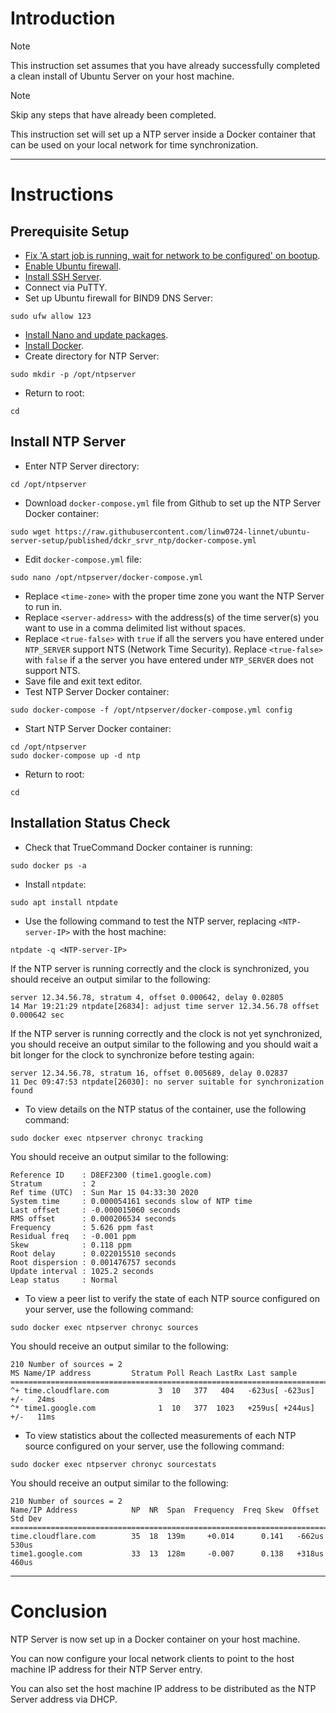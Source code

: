 # Introduction
> [!NOTE]
> This instruction set assumes that you have already successfully completed a clean install of Ubuntu Server on your host machine.

> [!NOTE]
> Skip any steps that have already been completed.

This instruction set will set up a NTP server inside a Docker container that can be used on your local network for time synchronization.

-----
# Instructions
## Prerequisite Setup
* [Fix 'A start job is running, wait for network to be configured' on bootup](/fix_network-bootup/readme.md).
* [Enable Ubuntu firewall](/enable_firewall/readme.md).
* [Install SSH Server](/install_ssh-srvr/readme.md).
* Connect via PuTTY.
* Set up Ubuntu firewall for BIND9 DNS Server:
```
sudo ufw allow 123
```
* [Install Nano and update packages](/install_nano/readme.md).
* [Install Docker](/install_docker/readme.md).
* Create directory for NTP Server:
```
sudo mkdir -p /opt/ntpserver
```
* Return to root:
```
cd
```
## Install NTP Server
* Enter NTP Server directory:
```
cd /opt/ntpserver
```
* Download `docker-compose.yml` file from Github to set up the NTP Server Docker container:
```
sudo wget https://raw.githubusercontent.com/linw0724-linnet/ubuntu-server-setup/published/dckr_srvr_ntp/docker-compose.yml
```
* Edit `docker-compose.yml` file:
```
sudo nano /opt/ntpserver/docker-compose.yml
```
* Replace `<time-zone>` with the proper time zone you want the NTP Server to run in.
* Replace `<server-address>` with the address(s) of the time server(s) you want to use in a comma delimited list without spaces.
* Replace `<true-false>` with `true` if all the servers you have entered under `NTP_SERVER` support NTS (Network Time Security). Replace `<true-false>` with `false` if a the server you have entered under `NTP_SERVER` does not support NTS.
* Save file and exit text editor.
* Test NTP Server Docker container:
```
sudo docker-compose -f /opt/ntpserver/docker-compose.yml config
```
* Start NTP Server Docker container:
```
cd /opt/ntpserver
sudo docker-compose up -d ntp
```
* Return to root:
```
cd
```
## Installation Status Check
* Check that TrueCommand Docker container is running:
```
sudo docker ps -a
```
* Install `ntpdate`:
```
sudo apt install ntpdate
```
* Use the following command to test the NTP server, replacing `<NTP-server-IP>` with the host machine:
```
ntpdate -q <NTP-server-IP>
```
If the NTP server is running correctly and the clock is synchronized, you should receive an output similar to the following:
```
server 12.34.56.78, stratum 4, offset 0.000642, delay 0.02805
14 Mar 19:21:29 ntpdate[26834]: adjust time server 12.34.56.78 offset 0.000642 sec
```
If the NTP server is running correctly and the clock is not yet synchronized, you should receive an output similar to the following and you should wait a bit longer for the clock to synchronize before testing again:
```
server 12.34.56.78, stratum 16, offset 0.005689, delay 0.02837
11 Dec 09:47:53 ntpdate[26030]: no server suitable for synchronization found
```
* To view details on the NTP status of the container, use the following command:
```
sudo docker exec ntpserver chronyc tracking
```
You should receive an output similar to the following:
```
Reference ID    : D8EF2300 (time1.google.com)
Stratum         : 2
Ref time (UTC)  : Sun Mar 15 04:33:30 2020
System time     : 0.000054161 seconds slow of NTP time
Last offset     : -0.000015060 seconds
RMS offset      : 0.000206534 seconds
Frequency       : 5.626 ppm fast
Residual freq   : -0.001 ppm
Skew            : 0.118 ppm
Root delay      : 0.022015510 seconds
Root dispersion : 0.001476757 seconds
Update interval : 1025.2 seconds
Leap status     : Normal
```
* To view a peer list to verify the state of each NTP source configured on your server, use the following command:
```
sudo docker exec ntpserver chronyc sources
```
You should receive an output similar to the following:
```
210 Number of sources = 2
MS Name/IP address         Stratum Poll Reach LastRx Last sample
===============================================================================
^+ time.cloudflare.com           3  10   377   404   -623us[ -623us] +/-   24ms
^* time1.google.com              1  10   377  1023   +259us[ +244us] +/-   11ms
```
* To view statistics about the collected measurements of each NTP source configured on your server, use the following command:
```
sudo docker exec ntpserver chronyc sourcestats
```
You should receive an output similar to the following:
```
210 Number of sources = 2
Name/IP Address            NP  NR  Span  Frequency  Freq Skew  Offset  Std Dev
==============================================================================
time.cloudflare.com        35  18  139m     +0.014      0.141   -662us   530us
time1.google.com           33  13  128m     -0.007      0.138   +318us   460us
```
-----
# Conclusion
NTP Server is now set up in a Docker container on your host machine.

You can now configure your local network clients to point to the host machine IP address for their NTP Server entry.

You can also set the host machine IP address to be distributed as the NTP Server address via DHCP.
